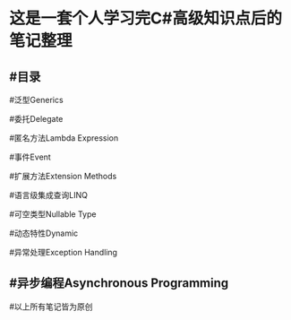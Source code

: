 # 这是一套个人学习完C#高级知识点后的笔记整理

#目录
---------------------------------
#泛型Generics

#委托Delegate

#匿名方法Lambda Expression

#事件Event

#扩展方法Extension Methods

#语言级集成查询LINQ

#可空类型Nullable Type

#动态特性Dynamic

#异常处理Exception Handling

#异步编程Asynchronous Programming
---------------------------------
#以上所有笔记皆为原创
